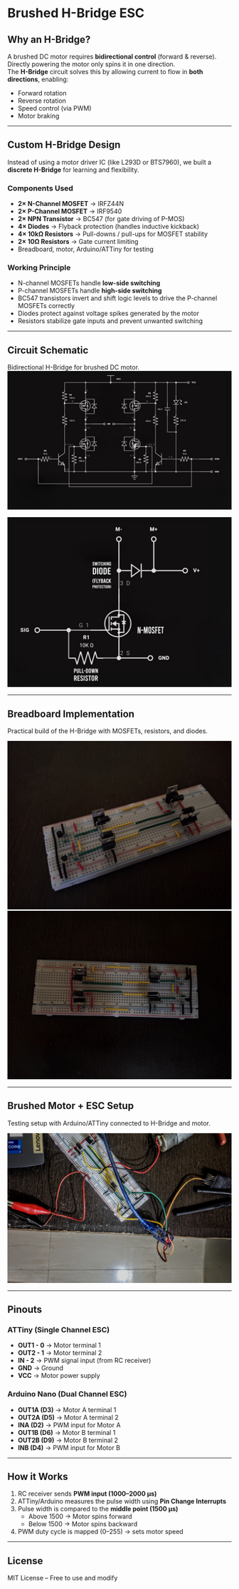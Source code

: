 # Brushed H-Bridge ESC

## Why an H-Bridge?
A brushed DC motor requires **bidirectional control** (forward & reverse).  
Directly powering the motor only spins it in one direction.  
The **H-Bridge** circuit solves this by allowing current to flow in **both directions**, enabling:  
- Forward rotation  
- Reverse rotation  
- Speed control (via PWM)  
- Motor braking  

---

## Custom H-Bridge Design
Instead of using a motor driver IC (like L293D or BTS7960), we built a **discrete H-Bridge** for learning and flexibility.  

### Components Used
- **2× N-Channel MOSFET** → IRFZ44N  
- **2× P-Channel MOSFET** → IRF9540  
- **2× NPN Transistor** → BC547 (for gate driving of P-MOS)  
- **4× Diodes** → Flyback protection (handles inductive kickback)  
- **4× 10kΩ Resistors** → Pull-downs / pull-ups for MOSFET stability  
- **2× 10Ω Resistors** → Gate current limiting  
- Breadboard, motor, Arduino/ATTiny for testing  

### Working Principle
- N-channel MOSFETs handle **low-side switching**  
- P-channel MOSFETs handle **high-side switching**  
- BC547 transistors invert and shift logic levels to drive the P-channel MOSFETs correctly  
- Diodes protect against voltage spikes generated by the motor  
- Resistors stabilize gate inputs and prevent unwanted switching  

---

##  Circuit Schematic
Bidirectional H-Bridge for brushed DC motor.  
![Circuit Schematic](circuit_schematic.jpg)

![Circuit Schematic 2](circuit_schematic2.jpg)

---

## Breadboard Implementation
Practical build of the H-Bridge with MOSFETs, resistors, and diodes.  

![H-Bridge Breadboard](hbridge_breadboard.jpg)  
![H-Bridge Breadboard 2](hbridge_breadboard2.jpg)

---

## Brushed Motor + ESC Setup
Testing setup with Arduino/ATTiny connected to H-Bridge and motor.  

![Brushed Motor ESC Setup](brushed_motor_esc.jpg)

---

## Pinouts

### ATTiny (Single Channel ESC)
- **OUT1 - 0** → Motor terminal 1  
- **OUT2 - 1** → Motor terminal 2  
- **IN   - 2** → PWM signal input (from RC receiver)  
- **GND** → Ground  
- **VCC** → Motor power supply  

### Arduino Nano (Dual Channel ESC)
- **OUT1A (D3)** → Motor A terminal 1  
- **OUT2A (D5)** → Motor A terminal 2  
- **INA   (D2)** → PWM input for Motor A  
- **OUT1B (D6)** → Motor B terminal 1  
- **OUT2B (D9)** → Motor B terminal 2  
- **INB   (D4)** → PWM input for Motor B  

---


## How it Works
1. RC receiver sends **PWM input (1000–2000 µs)**  
2. ATTiny/Arduino measures the pulse width using **Pin Change Interrupts**  
3. Pulse width is compared to the **middle point (1500 µs)**  
   - Above 1500 → Motor spins forward  
   - Below 1500 → Motor spins backward  
4. PWM duty cycle is mapped (0–255) → sets motor speed  

---

## License
MIT License – Free to use and modify  

